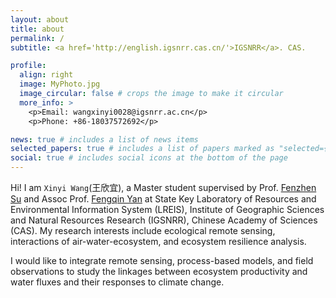 ```yaml
---
layout: about
title: about
permalink: /
subtitle: <a href='http://english.igsnrr.cas.cn/'>IGSNRR</a>. CAS.

profile:
  align: right
  image: MyPhoto.jpg
  image_circular: false # crops the image to make it circular
  more_info: >
    <p>Email: wangxinyi0028@igsnrr.ac.cn</p>
    <p>Phone: +86-18037572692</p>

news: true # includes a list of news items
selected_papers: true # includes a list of papers marked as "selected={true}"
social: true # includes social icons at the bottom of the page
---
```


Hi! I am `Xinyi Wang`(王欣宜), a Master student supervised by Prof. [Fenzhen Su](http://english.igsnrr.cas.cn/sourcedb/yw_30508/scientists/En_sklreis/202012/t20201211_456388.html) and Assoc Prof. [Fengqin Yan](http://english.igsnrr.cas.cn/sourcedb/yw_30508/fyjy/En_sklreis/202310/t20231031_448464.html) at State Key Laboratory of Resources and Environmental Information System (LREIS), Institute of Geographic Sciences and Natural Resources Research (IGSNRR), Chinese Academy of Sciences (CAS). My research interests include ecological remote sensing, interactions of air-water-ecosystem, and ecosystem resilience analysis.

I would like to integrate remote sensing, process-based models, and field observations to study the linkages between ecosystem productivity and water fluxes and their responses to climate change.
